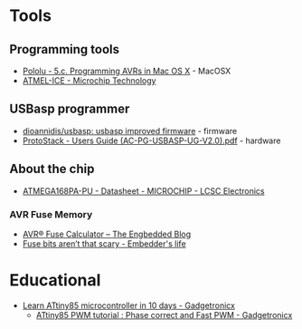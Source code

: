 # Tools

## Programming tools
- [Pololu - 5.c. Programming AVRs in Mac OS X](https://www.pololu.com/docs/0J36/5.c) - MacOSX
- [ATMEL-ICE - Microchip Technology](https://www.microchip.com/en-us/development-tool/atatmel-ice)

## USBasp programmer
- [dioannidis/usbasp: usbasp improved firmware](https://github.com/dioannidis/usbasp) - firmware
- [ProtoStack - Users Guide (AC-PG-USBASP-UG-V2.0).pdf](https://protostack.com.au/download/Users%20Guide%20(AC-PG-USBASP-UG-V2.0).pdf) - hardware

## About the chip
- [ATMEGA168PA-PU - Datasheet - MICROCHIP - LCSC Electronics](https://www.lcsc.com/datasheet/C185478.pdf)

### AVR Fuse Memory
- [AVR® Fuse Calculator – The Engbedded Blog](https://www.engbedded.com/fusecalc/)
- [Fuse bits aren’t that scary - Embedder's life](https://embedderslife.wordpress.com/2012/08/20/fuse-bits-arent-that-scary/)


# Educational
- [Learn ATtiny85 microcontroller in 10 days - Gadgetronicx](https://www.gadgetronicx.com/learn-attiny85-microcontroller/)
  - [ATtiny85 PWM tutorial : Phase correct and Fast PWM - Gadgetronicx](https://www.gadgetronicx.com/attiny85-pwm-tutorial-phase-correct-fast-mode/)
